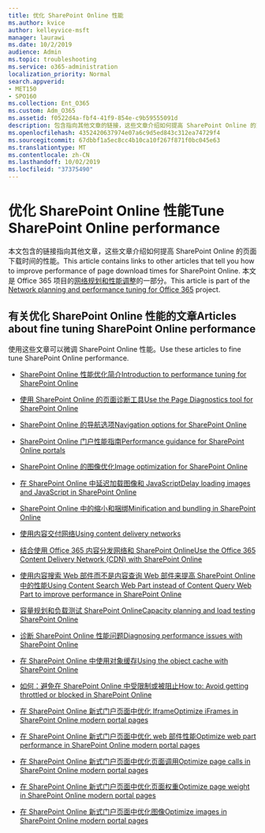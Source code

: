 ```yaml
---
title: 优化 SharePoint Online 性能
ms.author: kvice
author: kelleyvice-msft
manager: laurawi
ms.date: 10/2/2019
audience: Admin
ms.topic: troubleshooting
ms.service: o365-administration
localization_priority: Normal
search.appverid:
- MET150
- SPO160
ms.collection: Ent_O365
ms.custom: Adm_O365
ms.assetid: f0522d4a-fbf4-41f9-854e-c9b59555091d
description: 包含指向其他文章的链接，这些文章介绍如何提高 SharePoint Online 的页面下载时间的性能。
ms.openlocfilehash: 4352420637974e07a6c9d5ed843c312ea74729f4
ms.sourcegitcommit: 67dbbf1a5ec8cc4b10ca10f267f871f0bc045e63
ms.translationtype: MT
ms.contentlocale: zh-CN
ms.lasthandoff: 10/02/2019
ms.locfileid: "37375490"
---
```

# <a name="tune-sharepoint-online-performance"></a><span data-ttu-id="f0e2a-103">优化 SharePoint Online 性能</span><span class="sxs-lookup"><span data-stu-id="f0e2a-103">Tune SharePoint Online performance</span></span>

<span data-ttu-id="f0e2a-104">本文包含的链接指向其他文章，这些文章介绍如何提高 SharePoint Online 的页面下载时间的性能。</span><span class="sxs-lookup"><span data-stu-id="f0e2a-104">This article contains links to other articles that tell you how to improve performance of page download times for SharePoint Online.</span></span> <span data-ttu-id="f0e2a-105">本文是 Office 365 项目的[网络规划和性能调整](https://aka.ms/tune)的一部分。</span><span class="sxs-lookup"><span data-stu-id="f0e2a-105">This article is part of the [Network planning and performance tuning for Office 365](https://aka.ms/tune) project.</span></span>

## <a name="articles-about-fine-tuning-sharepoint-online-performance"></a><span data-ttu-id="f0e2a-106">有关优化 SharePoint Online 性能的文章</span><span class="sxs-lookup"><span data-stu-id="f0e2a-106">Articles about fine tuning SharePoint Online performance</span></span>

<span data-ttu-id="f0e2a-107">使用这些文章可以微调 SharePoint Online 性能。</span><span class="sxs-lookup"><span data-stu-id="f0e2a-107">Use these articles to fine tune SharePoint Online performance.</span></span>
  
- [<span data-ttu-id="f0e2a-108">SharePoint Online 性能优化简介</span><span class="sxs-lookup"><span data-stu-id="f0e2a-108">Introduction to performance tuning for SharePoint Online</span></span>](introduction-to-performance-tuning-for-sharepoint-online.md)

- [<span data-ttu-id="f0e2a-109">使用 SharePoint Online 的页面诊断工具</span><span class="sxs-lookup"><span data-stu-id="f0e2a-109">Use the Page Diagnostics tool for SharePoint Online</span></span>](page-diagnostics-for-spo.md)

- [<span data-ttu-id="f0e2a-110">SharePoint Online 的导航选项</span><span class="sxs-lookup"><span data-stu-id="f0e2a-110">Navigation options for SharePoint Online</span></span>](navigation-options-for-sharepoint-online.md)

- [<span data-ttu-id="f0e2a-111">SharePoint Online 门户性能指南</span><span class="sxs-lookup"><span data-stu-id="f0e2a-111">Performance guidance for SharePoint Online portals</span></span>](https://docs.microsoft.com/en-us/sharepoint/dev/solution-guidance/portal-performance)

- [<span data-ttu-id="f0e2a-112">SharePoint Online 的图像优化</span><span class="sxs-lookup"><span data-stu-id="f0e2a-112">Image optimization for SharePoint Online</span></span>](image-optimization-for-sharepoint-online.md)

- [<span data-ttu-id="f0e2a-113">在 SharePoint Online 中延迟加载图像和 JavaScript</span><span class="sxs-lookup"><span data-stu-id="f0e2a-113">Delay loading images and JavaScript in SharePoint Online</span></span>](delay-loading-images-and-javascript-in-sharepoint-online.md)

- [<span data-ttu-id="f0e2a-114">SharePoint Online 中的缩小和捆绑</span><span class="sxs-lookup"><span data-stu-id="f0e2a-114">Minification and bundling in SharePoint Online</span></span>](minification-and-bundling-in-sharepoint-online.md)

- [<span data-ttu-id="f0e2a-115">使用内容交付网络</span><span class="sxs-lookup"><span data-stu-id="f0e2a-115">Using content delivery networks</span></span>](using-content-delivery-networks-with-sharepoint-online.md)

- [<span data-ttu-id="f0e2a-116">结合使用 Office 365 内容分发网络和 SharePoint Online</span><span class="sxs-lookup"><span data-stu-id="f0e2a-116">Use the Office 365 Content Delivery Network (CDN) with SharePoint Online</span></span>](use-office-365-cdn-with-spo.md)

- [<span data-ttu-id="f0e2a-117">使用内容搜索 Web 部件而不是内容查询 Web 部件来提高 SharePoint Online 中的性能</span><span class="sxs-lookup"><span data-stu-id="f0e2a-117">Using Content Search Web Part instead of Content Query Web Part to improve performance in SharePoint Online</span></span>](using-content-search-web-part-instead-of-content-query-web-part-to-improve-perfo.md)

- [<span data-ttu-id="f0e2a-118">容量规划和负载测试 SharePoint Online</span><span class="sxs-lookup"><span data-stu-id="f0e2a-118">Capacity planning and load testing SharePoint Online</span></span>](capacity-planning-and-load-testing-sharepoint-online.md)

- [<span data-ttu-id="f0e2a-119">诊断 SharePoint Online 性能问题</span><span class="sxs-lookup"><span data-stu-id="f0e2a-119">Diagnosing performance issues with SharePoint Online</span></span>](diagnosing-performance-issues-with-sharepoint-online.md)

- [<span data-ttu-id="f0e2a-120">在 SharePoint Online 中使用对象缓存</span><span class="sxs-lookup"><span data-stu-id="f0e2a-120">Using the object cache with SharePoint Online</span></span>](using-the-object-cache-with-sharepoint-online.md)

- [<span data-ttu-id="f0e2a-121">如何：避免在 SharePoint Online 中受限制或被阻止</span><span class="sxs-lookup"><span data-stu-id="f0e2a-121">How to: Avoid getting throttled or blocked in SharePoint Online</span></span>](https://msdn.microsoft.com/en-us/library/office/dn889829.aspx)

- [<span data-ttu-id="f0e2a-122">在 SharePoint Online 新式门户页面中优化 Iframe</span><span class="sxs-lookup"><span data-stu-id="f0e2a-122">Optimize iFrames in SharePoint Online modern portal pages</span></span>](modern-iframe-optimization.md)

- [<span data-ttu-id="f0e2a-123">在 SharePoint Online 新式门户页面中优化 web 部件性能</span><span class="sxs-lookup"><span data-stu-id="f0e2a-123">Optimize web part performance in SharePoint Online modern portal pages</span></span>](modern-web-part-optimization.md)

- [<span data-ttu-id="f0e2a-124">在 SharePoint Online 新式门户页面中优化页面调用</span><span class="sxs-lookup"><span data-stu-id="f0e2a-124">Optimize page calls in SharePoint Online modern portal pages</span></span>](modern-page-call-optimization.md)

- [<span data-ttu-id="f0e2a-125">在 SharePoint Online 新式门户页面中优化页面权重</span><span class="sxs-lookup"><span data-stu-id="f0e2a-125">Optimize page weight in SharePoint Online modern portal pages</span></span>](modern-page-weight-optimization.md)

- [<span data-ttu-id="f0e2a-126">在 SharePoint Online 新式门户页面中优化图像</span><span class="sxs-lookup"><span data-stu-id="f0e2a-126">Optimize images in SharePoint Online modern portal pages</span></span>](modern-image-optimization.md)
